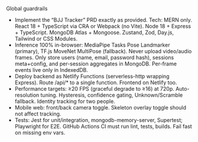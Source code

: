 Global guardrails 
- Implement the “BJJ Tracker” PRD exactly as provided. Tech: MERN only. React 18 + TypeScript via CRA or Webpack (no Vite). Node 18 + Express + TypeScript. MongoDB Atlas + Mongoose. Zustand, Zod, Day.js, Tailwind or CSS Modules.
- Inference 100% in-browser: MediaPipe Tasks Pose Landmarker (primary), TF.js MoveNet MultiPose (fallback). Never upload video/audio frames. Only store users (name, email, password hash), sessions meta+config, and per-session aggregates in MongoDB. Per-frame events live only in IndexedDB.
- Deploy backend as Netlify Functions (serverless-http wrapping Express). Route /api/* to a single function. Frontend on Netlify too.
- Performance targets: ≥20 FPS (graceful degrade to ≥16) at 720p. Auto-resolution tuning. Hysteresis, confidence gating, Unknown/Scramble fallback. Identity tracking for two people.
- Mobile web: front/back camera toggle. Skeleton overlay toggle should not affect tracking.
- Tests: Jest for unit/integration, mongodb-memory-server, Supertest; Playwright for E2E. GitHub Actions CI must run lint, tests, builds. Fail fast on missing env vars.